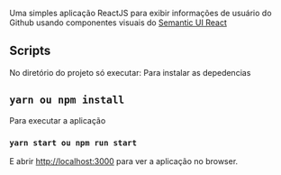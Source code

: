 Uma simples aplicação ReactJS para exibir informações de usuário do Github usando componentes visuais do [Semantic UI React](https://react.semantic-ui.com/)

## Scripts

No diretório do projeto só executar:
Para instalar as depedencias
## `yarn ou npm install` 

Para executar a aplicação
### `yarn start ou npm run start`

E abrir [http://localhost:3000](http://localhost:3000) para ver a aplicação no browser.
